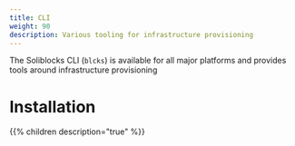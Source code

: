 ```yaml
---
title: CLI
weight: 90
description: Various tooling for infrastructure provisioning
---
```


The Soliblocks CLI (`blcks`) is available for all major platforms and provides tools around infrastructure provisioning

# Installation

{{% children description="true" %}}